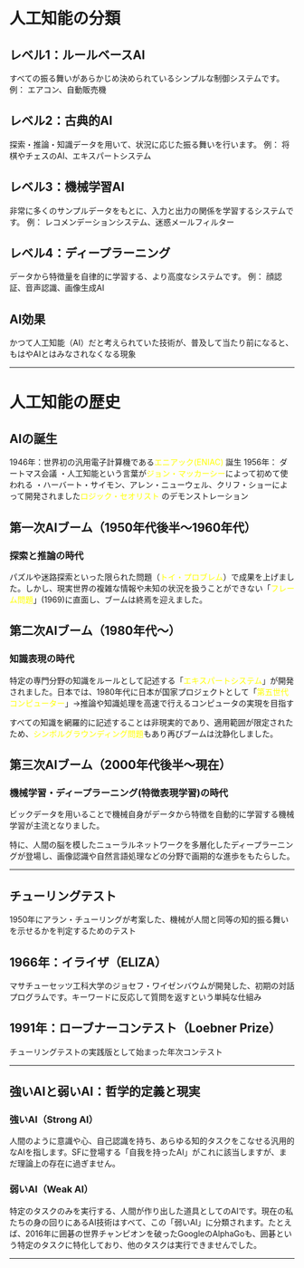 # 人工知能の分類

## レベル1：ルールベースAI
すべての振る舞いがあらかじめ決められているシンプルな制御システムです。
 例： エアコン、自動販売機
## レベル2：古典的AI
探索・推論・知識データを用いて、状況に応じた振る舞いを行います。
例： 将棋やチェスのAI、エキスパートシステム 
## レベル3：機械学習AI
非常に多くのサンプルデータをもとに、入力と出力の関係を学習するシステムです。
例： レコメンデーションシステム、迷惑メールフィルター
## レベル4：ディープラーニング 
データから特徴量を自律的に学習する、より高度なシステムです。
例： 顔認証、音声認識、画像生成AI
## AI効果
かつて人工知能（AI）だと考えられていた技術が、普及して当たり前になると、もはやAIとはみなされなくなる現象

---
# 人工知能の歴史
## AIの誕生
1946年：世界初の汎用電子計算機である<font color="#ffff00">エニアック(ENIAC) </font>誕生
1956年： ダートマス会議
・人工知能という言葉が<font color="#ffff00">ジョン・マッカーシー</font>によって初めて使われる
・ハーバート・サイモン、アレン・ニューウェル、クリフ・ショーによって開発されました<font color="#ffff00">ロジック・セオリスト</font> のデモンストレーション
## 第一次AIブーム（1950年代後半〜1960年代）
### 探索と推論の時代
パズルや迷路探索といった限られた問題（<font color="#ffff00">トイ・プロブレム</font>）で成果を上げました。しかし、現実世界の複雑な情報や未知の状況を扱うことができない「<font color="#ffff00">フレーム問題</font>」(1969)に直面し、ブームは終焉を迎えました。

## 第二次AIブーム（1980年代〜）
### 知識表現の時代
特定の専門分野の知識をルールとして記述する「<font color="#ffff00">エキスパートシステム</font>」が開発されました。日本では、1980年代に日本が国家プロジェクトとして「<font color="#ffff00">第五世代コンピューター</font>」→推論や知識処理を高速で行えるコンピュータの実現を目指す

すべての知識を網羅的に記述することは非現実的であり、適用範囲が限定されたため、<font color="#ffff00">シンボルグラウンディング問題</font>もあり再びブームは沈静化しました。
## 第三次AIブーム（2000年代後半〜現在）
### 機械学習・ディープラーニング(特徴表現学習)の時代
ビックデータを用いることで機械自身がデータから特徴を自動的に学習する機械学習が主流となりました。

特に、人間の脳を模したニューラルネットワークを多層化したディープラーニングが登場し、画像認識や自然言語処理などの分野で画期的な進歩をもたらした。

---
## チューリングテスト
1950年にアラン・チューリングが考案した、機械が人間と同等の知的振る舞いを示せるかを判定するためのテスト
## 1966年：イライザ（ELIZA） 
マサチューセッツ工科大学のジョセフ・ワイゼンバウムが開発した、初期の対話プログラムです。キーワードに反応して質問を返すという単純な仕組み
## 1991年：ローブナーコンテスト（Loebner Prize） 
 チューリングテストの実践版として始まった年次コンテスト

---
## 強いAIと弱いAI：哲学的定義と現実

### 強いAI（Strong AI） 
人間のように意識や心、自己認識を持ち、あらゆる知的タスクをこなせる汎用的なAIを指します。SFに登場する「自我を持ったAI」がこれに該当しますが、まだ理論上の存在に過ぎません。    
### 弱いAI（Weak AI） 
特定のタスクのみを実行する、人間が作り出した道具としてのAIです。現在の私たちの身の回りにあるAI技術はすべて、この「弱いAI」に分類されます。たとえば、2016年に囲碁の世界チャンピオンを破ったGoogleのAlphaGoも、囲碁という特定のタスクに特化しており、他のタスクは実行できませんでした。

---

